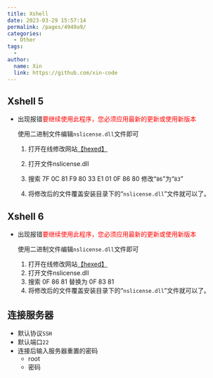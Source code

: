 ```yaml
---
title: Xshell
date: 2023-03-29 15:57:14
permalink: /pages/4949a9/
categories:
  - Other
tags:
  - 
author: 
  name: Xin
  link: https://github.com/xin-code
---
```

## Xshell 5

- 出现报错<span style="color:red">要继续使用此程序，您必须应用最新的更新或使用新版本</span>

  使用二进制文件编辑`nslicense.dll`文件即可

  1. 打开在线修改网站[【hexed】](https://hexed.it/)

  2. 打开文件nslicense.dll

  3. 搜索 7F 0C 81 F9 80 33 E1 01 0F 86 80 修改“`86`”为“`83`”

  4. 将修改后的文件覆盖安装目录下的“`nslicense.dll`”文件就可以了。

     



## Xshell 6

- 出现报错<span style="color:red">要继续使用此程序，您必须应用最新的更新或使用新版本</span>

  使用二进制文件编辑`nslicense.dll`文件即可

  1. 打开在线修改网站[【hexed】](https://hexed.it/)
  2. 打开文件nslicense.dll
  3. 搜索 0F 86 81 替换为 0F 83 81
  4. 将修改后的文件覆盖安装目录下的“`nslicense.dll`”文件就可以了。





## 连接服务器

- 默认协议`SSH`
- 默认端口`22`
- 连接后输入服务器重置的密码
  - root
  - 密码